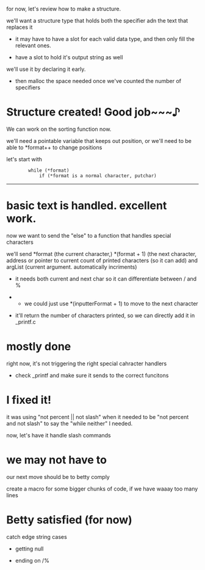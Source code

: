 for now, let's review how to make a structure.

we'll want a structure type that holds both the specifier adn the text that replaces it

- it may have to have a slot for each valid data type, and then only fill the relevant ones.

- have a slot to hold it's output string as well

we'll use it by declaring it early.

- then malloc the space needed once we've counted the number of specifiers


# Structure created! Good job~~~♪

We can work on the sorting function now.

we'll need a pointable variable that keeps out position, or we'll need to be able to *format++ to change positions

let's start with 

			while (*format)
				if (*format is a normal character, putchar)


---


# basic text is handled. excellent work.

now we want to send the "else" to a function that handles special characters

we'll send *format (the current character,) *(format + 1) (the next character, address or pointer to current count of printed characters (so it can add) and argList (current argument. automatically incriments)

- it needs both current and next char so it can differentiate between / and %

- - we could just use *(inputterFormat + 1) to move to the next character

- it'll return the number of characters printed, so we can directly add it in _printf.c

# mostly done

right now, it's not triggering the right special cahracter handlers

- check _printf and make sure it sends to the correct funcitons

# I fixed it!

it was using "not percent || not slash" when it needed to be "not percent and not slash" to say the "while neither" I needed.

now, let's have it handle slash commands

# we may not have to

our next move should be to betty comply

create a macro for some bigger chunks of code, if we have waaay too many lines

# Betty satisfied (for now)

catch edge string cases

- getting null

- ending on \/%


